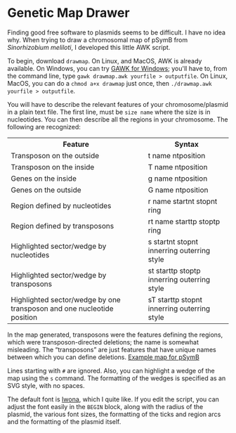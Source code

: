 # Genetic Map Drawer
Finding good free software to plasmids seems to be difficult. I have no idea why. When trying to draw a chromosomal map of pSymB from _Sinorhizobium meliloti_, I developed this little AWK script.

To begin, download `drawmap`. On Linux, and MacOS, AWK is already available. On Windows, you can try [GAWK for Windows](http://gnuwin32.sourceforge.net/packages/gawk.htm); you'll have to, from the command line, type `gawk drawmap.awk yourfile > outputfile`. On Linux, MacOS, you can do a `chmod a+x drawmap` just once, then `./drawmap.awk yourfile > outputfile`.

You will have to describe the relevant features of your chromosome/plasmid in a plain text file. The first line, must be `size name` where the size is in nucleotides. You can then describe all the regions in your chromosome. The following are recognized:

<table>
<tr><th>Feature</th><th>Syntax</th></tr>
<tr><td>Transposon on the outside</td><td><c>t</c> name ntposition</td></tr>
<tr><td>Transposon on the inside</td><td><c>T</c> name ntposition</td></tr>
<tr><td>Genes on the inside</td><td><c>g</c> name ntposition</td></tr>
<tr><td>Genes on the outside</td><td><c>G</c> name ntposition</td></tr>
<tr><td>Region defined by nucleotides</td><td><c>r</c> name startnt stopnt ring</td></tr>
<tr><td>Region defined by transposons</td><td><c>rt</c> name starttp stoptp ring</td></tr>
<tr><td>Highlighted sector/wedge by nucleotides</td><td><c>s</c> startnt stopnt innerring outerring style</td></tr>
<tr><td>Highlighted sector/wedge by transposons</td><td><c>st</c> starttp stoptp innerring outerring style</td></tr>
<tr><td>Highlighted sector/wedge by one transposon and one nucleotide position</td><td><c>sT</c> starttp stopnt innerring outerring style</td></tr>
</table>

In the map generated, transposons were the features defining the regions, which were transposon-directed deletions; the name is somewhat misleading. The “transposons” are just features that have unique names between which you can define deletions. [Example map for pSymB](pSymB.pmap)

Lines starting with `#` are ignored. Also, you can highlight a wedge of the map using the `s` command. The formatting of the wedges is specified as an SVG style, with no spaces.

The default font is [Iwona](http://www.ctan.org/tex-archive/fonts/iwona/), which I quite like. If you edit the script, you can adjust the font easily in the `BEGIN` block, along with the radius of the plasmid, the various font sizes, the formatting of the ticks and region arcs and the formatting of the plasmid itself.
